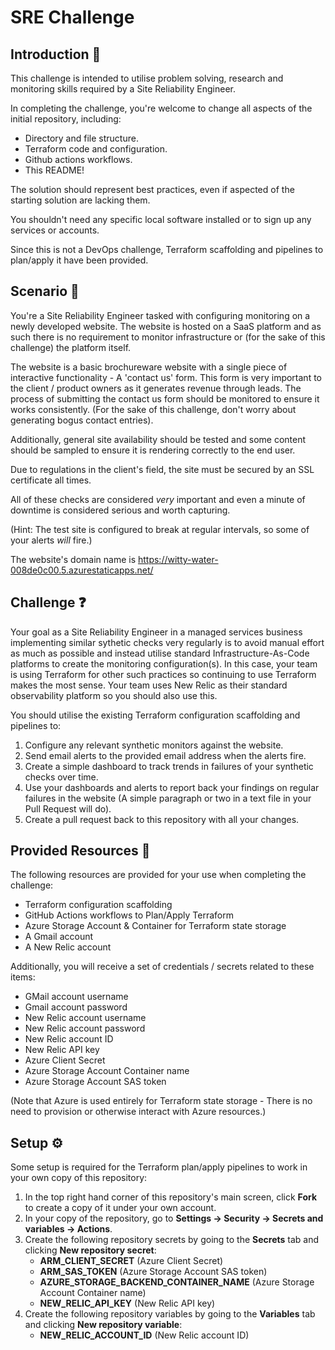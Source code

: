 # SRE Challenge

## Introduction :wave:

This challenge is intended to utilise problem solving, research and monitoring skills required by a Site Reliability Engineer.

In completing the challenge, you're welcome to change all aspects of the initial repository, including:
* Directory and file structure.
* Terraform code and configuration.
* Github actions workflows.
* This README!

The solution should represent best practices, even if aspected of the starting solution are lacking them.

You shouldn't need any specific local software installed or to sign up any services or accounts.

Since this is not a DevOps challenge, Terraform scaffolding and pipelines to plan/apply it have been provided.

## Scenario :blue_book:

You're a Site Reliability Engineer tasked with configuring monitoring on a newly developed website. The website is hosted on a SaaS platform and as such there is no requirement to monitor infrastructure or (for the sake of this challenge) the platform itself.

The website is a basic brochureware website with a single piece of interactive functionality - A 'contact us' form. This form is very important to the client / product owners as it generates revenue through leads. The process of submitting the contact us form should be monitored to ensure it works consistently. (For the sake of this challenge, don't worry about generating bogus contact entries).

Additionally, general site availability should be tested and some content should be sampled to ensure it is rendering correctly to the end user.

Due to regulations in the client's field, the site must be secured by an SSL certificate all times.

All of these checks are considered *very* important and even a minute of downtime is considered serious and worth capturing.

(Hint: The test site is configured to break at regular intervals, so some of your alerts *will* fire.)

The website's domain name is https://witty-water-008de0c00.5.azurestaticapps.net/

## Challenge :question:

Your goal as a Site Reliability Engineer in a managed services business implementing similar sythetic checks very regularly is to avoid manual effort as much as possible and instead utilise standard Infrastructure-As-Code platforms to create the monitoring configuration(s). In this case, your team is using Terraform for other such practices so continuing to use Terraform makes the most sense. Your team uses New Relic as their standard observability platform so you should also use this.

You should utilise the existing Terraform configuration scaffolding and pipelines to:

1. Configure any relevant synthetic monitors against the website.
2. Send email alerts to the provided email address when the alerts fire.
3. Create a simple dashboard to track trends in failures of your synthetic checks over time.
4. Use your dashboards and alerts to report back your findings on regular failures in the website (A simple paragraph or two in a text file in your Pull Request will do).
5. Create a pull request back to this repository with all your changes.

## Provided Resources :toolbox:

The following resources are provided for your use when completing the challenge:

* Terraform configuration scaffolding
* GitHub Actions workflows to Plan/Apply Terraform
* Azure Storage Account & Container for Terraform state storage
* A Gmail account
* A New Relic account

Additionally, you will receive a set of credentials / secrets related to these items:

* GMail account username
* Gmail account password
* New Relic account username
* New Relic account password
* New Relic account ID
* New Relic API key
* Azure Client Secret
* Azure Storage Account Container name
* Azure Storage Account SAS token

(Note that Azure is used entirely for Terraform state storage - There is no need to provision or otherwise interact with Azure resources.)

## Setup :gear:

Some setup is required for the Terraform plan/apply pipelines to work in your own copy of this repository:

1. In the top right hand corner of this repository's main screen, click **Fork** to create a copy of it under your own account.
2. In your copy of the repository, go to **Settings -> Security -> Secrets and variables -> Actions**.
3. Create the following repository secrets by going to the **Secrets** tab and clicking **New repository secret**:
    * **ARM_CLIENT_SECRET** (Azure Client Secret)
    * **ARM_SAS_TOKEN** (Azure Storage Account SAS token)
    * **AZURE_STORAGE_BACKEND_CONTAINER_NAME** (Azure Storage Account Container name)
    * **NEW_RELIC_API_KEY** (New Relic API key)
4. Create the following repository variables by going to the **Variables** tab and clicking **New repository variable**:
    * **NEW_RELIC_ACCOUNT_ID** (New Relic account ID)